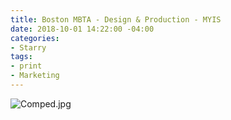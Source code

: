 ```yaml
---
title: Boston MBTA - Design & Production - MYIS
date: 2018-10-01 14:22:00 -04:00
categories:
- Starry
tags:
- print
- Marketing
---
```


![Comped.jpg](/uploads/Comped.jpg)